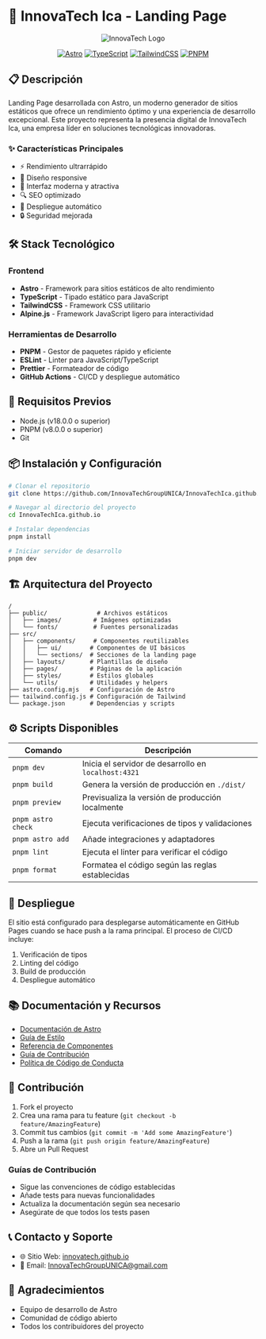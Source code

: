 # 🚀 InnovaTech Ica - Landing Page

<div align="center">

![InnovaTech Logo](public/logo.png)

[![Astro](https://img.shields.io/badge/Astro-FF5D01?style=for-the-badge&logo=astro&logoColor=white)](https://astro.build)
[![TypeScript](https://img.shields.io/badge/TypeScript-007ACC?style=for-the-badge&logo=typescript&logoColor=white)](https://www.typescriptlang.org/)
[![TailwindCSS](https://img.shields.io/badge/Tailwind_CSS-38B2AC?style=for-the-badge&logo=tailwind-css&logoColor=white)](https://tailwindcss.com)
[![PNPM](https://img.shields.io/badge/pnpm-%234a4a4a.svg?style=for-the-badge&logo=pnpm&logoColor=white)](https://pnpm.io)

</div>

## 📋 Descripción
Landing Page desarrollada con Astro, un moderno generador de sitios estáticos que ofrece un rendimiento óptimo y una experiencia de desarrollo excepcional. Este proyecto representa la presencia digital de InnovaTech Ica, una empresa líder en soluciones tecnológicas innovadoras.

### ✨ Características Principales
- ⚡ Rendimiento ultrarrápido
- 📱 Diseño responsive
- 🎨 Interfaz moderna y atractiva
- 🔍 SEO optimizado
- 🚀 Despliegue automático
- 🔒 Seguridad mejorada

## 🛠️ Stack Tecnológico

### Frontend
- **Astro** - Framework para sitios estáticos de alto rendimiento
- **TypeScript** - Tipado estático para JavaScript
- **TailwindCSS** - Framework CSS utilitario
- **Alpine.js** - Framework JavaScript ligero para interactividad

### Herramientas de Desarrollo
- **PNPM** - Gestor de paquetes rápido y eficiente
- **ESLint** - Linter para JavaScript/TypeScript
- **Prettier** - Formateador de código
- **GitHub Actions** - CI/CD y despliegue automático

## 🚀 Requisitos Previos
- Node.js (v18.0.0 o superior)
- PNPM (v8.0.0 o superior)
- Git

## 📦 Instalación y Configuración

```bash
# Clonar el repositorio
git clone https://github.com/InnovaTechGroupUNICA/InnovaTechIca.github.io.git

# Navegar al directorio del proyecto
cd InnovaTechIca.github.io

# Instalar dependencias
pnpm install

# Iniciar servidor de desarrollo
pnpm dev
```

## 🏗️ Arquitectura del Proyecto
```
/
├── public/              # Archivos estáticos
│   ├── images/         # Imágenes optimizadas
│   └── fonts/          # Fuentes personalizadas
├── src/
│   ├── components/     # Componentes reutilizables
│   │   ├── ui/        # Componentes de UI básicos
│   │   └── sections/  # Secciones de la landing page
│   ├── layouts/       # Plantillas de diseño
│   ├── pages/         # Páginas de la aplicación
│   ├── styles/        # Estilos globales
│   └── utils/         # Utilidades y helpers
├── astro.config.mjs   # Configuración de Astro
├── tailwind.config.js # Configuración de Tailwind
└── package.json       # Dependencias y scripts
```

## ⚙️ Scripts Disponibles

| Comando | Descripción |
|---------|-------------|
| `pnpm dev` | Inicia el servidor de desarrollo en `localhost:4321` |
| `pnpm build` | Genera la versión de producción en `./dist/` |
| `pnpm preview` | Previsualiza la versión de producción localmente |
| `pnpm astro check` | Ejecuta verificaciones de tipos y validaciones |
| `pnpm astro add` | Añade integraciones y adaptadores |
| `pnpm lint` | Ejecuta el linter para verificar el código |
| `pnpm format` | Formatea el código según las reglas establecidas |

## 🚀 Despliegue
El sitio está configurado para desplegarse automáticamente en GitHub Pages cuando se hace push a la rama principal. El proceso de CI/CD incluye:

1. Verificación de tipos
2. Linting del código
3. Build de producción
4. Despliegue automático

## 📚 Documentación y Recursos
- [Documentación de Astro](https://docs.astro.build)
- [Guía de Estilo](https://docs.astro.build/en/guides/styling/)
- [Referencia de Componentes](https://docs.astro.build/en/reference/api-reference/)
- [Guía de Contribución](./CONTRIBUTING.md)
- [Política de Código de Conducta](./CODE_OF_CONDUCT.md)

## 🤝 Contribución
1. Fork el proyecto
2. Crea una rama para tu feature (`git checkout -b feature/AmazingFeature`)
3. Commit tus cambios (`git commit -m 'Add some AmazingFeature'`)
4. Push a la rama (`git push origin feature/AmazingFeature`)
5. Abre un Pull Request

### Guías de Contribución
- Sigue las convenciones de código establecidas
- Añade tests para nuevas funcionalidades
- Actualiza la documentación según sea necesario
- Asegúrate de que todos los tests pasen

## 📞 Contacto y Soporte
- 🌐 Sitio Web: [innovatech.github.io](https://innovatech.github.io)
- 📧 Email: InnovaTechGroupUNICA@gmail.com

## 🙏 Agradecimientos
- Equipo de desarrollo de Astro
- Comunidad de código abierto
- Todos los contribuidores del proyecto